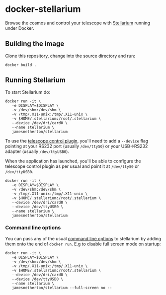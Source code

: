 # docker-stellarium

Browse the cosmos and control your telescope with [Stellarium](http://www.stellarium.org/en_CA/) running under Docker.

## Building the image

Clone this repository, change into the source directory and run:

```
docker build .
```

## Running Stellarium

To start Stellarium do:

```
docker run -it \
   -e DISPLAY=$DISPLAY \
   -v /dev/shm:/dev/shm \
   -v /tmp/.X11-unix:/tmp/.X11-unix \
   -v $HOME/.stellarium:/root/.stellarium \
   --device /dev/dri/card0 \
   --name stellarium \
   jamesnetherton/stellarium
```

To use the [telescope control plugin](http://www.stellarium.org/wiki/index.php/Telescope_Control_plug-in), you'll need to add a `--device` flag pointing at your RS232 port (usually `/dev/ttyS0`) or your USB->RS232 adapter (usually `/dev/ttyUSB0`).

When the application has launched, you'll be able to configure the telescope control plugin as per usual and point it at `/dev/ttyS0` or `/dev/ttyUSB0`.

```
docker run -it \
   -e DISPLAY=$DISPLAY \
   -v /dev/shm:/dev/shm \
   -v /tmp/.X11-unix:/tmp/.X11-unix \
   -v $HOME/.stellarium:/root/.stellarium \
   --device /dev/dri/card0 \
   --device /dev/ttyUSB0 \
   --name stellarium \
   jamesnetherton/stellarium
```

### Command line options

You can pass any of the usual [command line options](http://www.stellarium.org/wiki/index.php/Advanced_Use#Command_Line_Options) to stellarium by adding them onto the end of `docker run`. E.g to disable full screen mode on startup:

```
docker run -it \
   -e DISPLAY=$DISPLAY \
   -v /dev/shm:/dev/shm \
   -v /tmp/.X11-unix:/tmp/.X11-unix \
   -v $HOME/.stellarium:/root/.stellarium \
   --device /dev/dri/card0 \
   --device /dev/ttyUSB0 \
   --name stellarium \
   jamesnetherton/stellarium --full-screen no --
```
